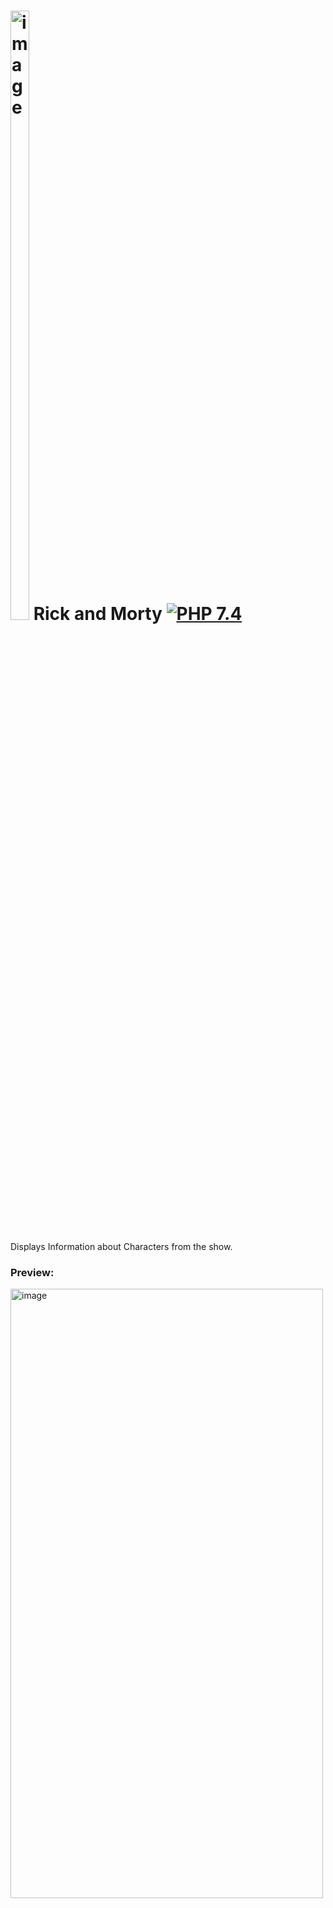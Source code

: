 # <img src="https://shorturl.at/rtJNP" width=30 height=50% alt="image"> Rick and Morty [![PHP 7.4](https://img.shields.io/badge/PHP-7.4-grey?labelColor=777BB4)](https://www.php.net/)

Displays Information about Characters from the show.

### Preview:
<img src="https://i.ibb.co/Zhjzj5H/Screenshot-2023-05-05-124120.png" width=500 height=50% alt="image">


### Installation:

1. Clone or Download the project.
2. Run:
````
composer install
````

6. Start server in your terminal from `/public` directory:
````
php -S localhost:8000
````
7. Navigate to http://localhost:8000 to see the site.

### Resources:

* [Rick and Morty API](https://rickandmortyapi.com/documentation/)




